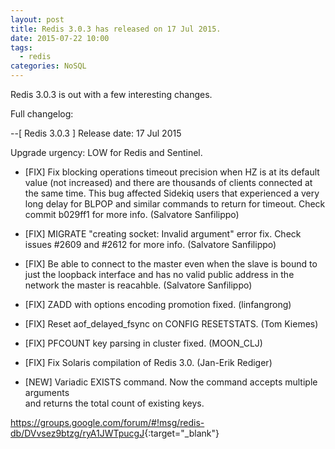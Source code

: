 ```yaml
---
layout: post
title: Redis 3.0.3 has released on 17 Jul 2015.
date: 2015-07-22 10:00
tags:
  - redis
categories: NoSQL
---
```



Redis 3.0.3 is out with a few interesting changes.  
  
  
Full changelog:   
  
--[ Redis 3.0.3 ] Release date: 17 Jul 2015   
   
Upgrade urgency: LOW for Redis and Sentinel.   
  
* [FIX] Fix blocking operations timeout precision when HZ is at its default 
        value (not increased) and there are thousands of clients connected 
        at the same time. This bug affected Sidekiq users that experienced 
        a very long delay for BLPOP and similar commands to return for 
        timeout. Check commit b029ff1 for more info. (Salvatore Sanfilippo) 
* [FIX] MIGRATE "creating socket: Invalid argument" error fix. Check 
        issues #2609 and #2612 for more info. (Salvatore Sanfilippo) 
* [FIX] Be able to connect to the master even when the slave is bound to 
        just the loopback interface and has no valid public address in the 
        network the master is reacahble. (Salvatore Sanfilippo) 
* [FIX] ZADD with options encoding promotion fixed. (linfangrong) 
* [FIX] Reset aof_delayed_fsync on CONFIG RESETSTATS. (Tom Kiemes) 
* [FIX] PFCOUNT key parsing in cluster fixed. (MOON_CLJ) 
* [FIX] Fix Solaris compilation of Redis 3.0. (Jan-Erik Rediger)   

* [NEW] Variadic EXISTS command. Now the command accepts multiple arguments  
        and returns the total count of existing keys.   
  
  
<https://groups.google.com/forum/#!msg/redis-db/DVvsez9btzg/ryA1JWTpucgJ>{:target="_blank"}

